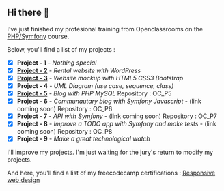 ## Hi there :wave:
I've just finished my profesional training from Openclassrooms on the [PHP/Symfony](https://openclassrooms.com/fr/paths/59-developpeur-dapplication-php-symfony) course.

Below, you'll find a list of my projects :

 - [x] **Project - 1** - *Nothing special*
 - [x] [**Project - 2**](https://chalets-et-caviar.ahmedbouras.com/) - *Rental website with WordPress*
 - [x] [**Project - 3**](https://lesfilmsdepleinair.ahmedbouras.com/) - *Website mockup with HTML5 CSS3 Bootstrap*
 - [x] **Project - 4** - *UML Diagram (use case, sequence, class)*
 - [x] [**Project - 5**](https://blog-personnel.ahmedbouras.com/) - *Blog with PHP MySQL* Repository : OC_P5
 - [x] **Project - 6** - *Communautary blog with Symfony Javascript* - (link coming soon) Repository : OC_P6
 - [x] **Project - 7** - *API with Symfony* - (link coming soon) Repository : OC_P7
 - [x] **Project - 8** - *Improve a TODO app with Symfony and make tests* - (link coming soon) Repository : OC_P8
 - [x] **Project - 9** - *Make a great technological watch*

I'll improve my projects. I'm just waiting for the jury's return to modify my projects.

And here, you'll find a list of my freecodecamp certifications :
[Responsive web design](https://freecodecamp.org/certification/ahmedbrs/responsive-web-design)
